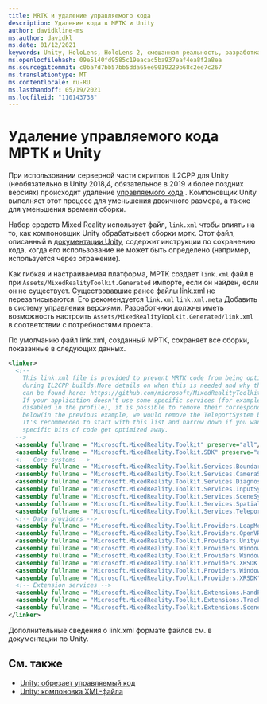 ```yaml
---
title: MRTK и удаление управляемого кода
description: Удаление кода в МРТК и Unity
author: davidkline-ms
ms.author: davidkl
ms.date: 01/12/2021
keywords: Unity, HoloLens, HoloLens 2, смешанная реальность, разработка, MRTK
ms.openlocfilehash: 09e5140fd9585c19eacac5ba937eaf4ea8f2a8ea
ms.sourcegitcommit: c0ba7d7bb57bb5dda65ee9019229b68c2ee7c267
ms.translationtype: MT
ms.contentlocale: ru-RU
ms.lasthandoff: 05/19/2021
ms.locfileid: "110143738"
---
```

# <a name="mrtk-and-unity-managed-code-stripping"></a>Удаление управляемого кода МРТК и Unity

При использовании серверной части скриптов IL2CPP для Unity (необязательно в Unity 2018,4, обязательное в 2019 и более поздних версиях) происходит удаление [управляемого кода](https://docs.unity3d.com/Manual/ManagedCodeStripping.html) .
Компоновщик Unity выполняет этот процесс для уменьшения двоичного размера, а также для уменьшения времени сборки.

Набор средств Mixed Reality использует файл, `link.xml` чтобы влиять на то, как компоновщик Unity обрабатывает сборки мртк. Этот файл, описанный в [документации Unity](https://docs.unity3d.com/Manual/ManagedCodeStripping.html#LinkXML), содержит инструкции по сохранению кода, когда его использование не может быть определено (например, используется через отражение).

Как гибкая и настраиваемая платформа, МРТК создает `link.xml` файл в при `Assets/MixedRealityToolkit.Generated` импорте, если он найден, если он не существует. Существовавшие ранее файлы link.xml не перезаписываются. Его рекомендуется `link.xml` `link.xml.meta` Добавить в систему управления версиями. Разработчики должны иметь возможность настроить `Assets/MixedRealityToolkit.Generated/link.xml` в соответствии с потребностями проекта.

По умолчанию файл link.xml, созданный МРТК, сохраняет все сборки, показанные в следующих данных.

``` xml
<linker> 
  <!-- 
    This link.xml file is provided to prevent MRTK code from being optimized away 
    during IL2CPP builds.More details on when this is needed and why this is needed 
    can be found here: https://github.com/microsoft/MixedRealityToolkit-Unity/issues/5273 
    If your application doesn't use some specific services (for example, if teleportation system is 
    disabled in the profile), it is possible to remove their corresponding lines down 
    below(in the previous example, we would remove the TeleportSystem below). 
    It's recommended to start with this list and narrow down if you want to ensure 
    specific bits of code get optimized away. 
  --> 
  <assembly fullname = "Microsoft.MixedReality.Toolkit" preserve="all"/> 
  <assembly fullname = "Microsoft.MixedReality.Toolkit.SDK" preserve="all"/> 
  <!-- Core systems --> 
  <assembly fullname = "Microsoft.MixedReality.Toolkit.Services.BoundarySystem" preserve="all"/> 
  <assembly fullname = "Microsoft.MixedReality.Toolkit.Services.CameraSystem" preserve="all"/> 
  <assembly fullname = "Microsoft.MixedReality.Toolkit.Services.DiagnosticsSystem" preserve="all"/> 
  <assembly fullname = "Microsoft.MixedReality.Toolkit.Services.InputSystem" preserve="all"/> 
  <assembly fullname = "Microsoft.MixedReality.Toolkit.Services.SceneSystem" preserve="all"/> 
  <assembly fullname = "Microsoft.MixedReality.Toolkit.Services.SpatialAwarenessSystem" preserve="all"/> 
  <assembly fullname = "Microsoft.MixedReality.Toolkit.Services.TeleportSystem" preserve="all"/> 
  <!-- Data providers --> 
  <assembly fullname = "Microsoft.MixedReality.Toolkit.Providers.LeapMotion" preserve="all"/> 
  <assembly fullname = "Microsoft.MixedReality.Toolkit.Providers.OpenVR" preserve="all"/> 
  <assembly fullname = "Microsoft.MixedReality.Toolkit.Providers.UnityAR" preserve="all"/> 
  <assembly fullname = "Microsoft.MixedReality.Toolkit.Providers.WindowsMixedReality.Shared" preserve="all"/> 
  <assembly fullname = "Microsoft.MixedReality.Toolkit.Providers.WindowsMixedReality" preserve="all"/> 
  <assembly fullname = "Microsoft.MixedReality.Toolkit.Providers.XRSDK.WindowsMixedReality" preserve="all"/> 
  <assembly fullname = "Microsoft.MixedReality.Toolkit.Providers.WindowsVoiceInput" preserve="all"/> 
  <assembly fullname = "Microsoft.MixedReality.Toolkit.Providers.XRSDK" preserve="all"/> 
  <!-- Extension services --> 
  <assembly fullname = "Microsoft.MixedReality.Toolkit.Extensions.HandPhysics" preserve="all"/> 
  <assembly fullname = "Microsoft.MixedReality.Toolkit.Extensions.Tracking" preserve="all"/> 
  <assembly fullname = "Microsoft.MixedReality.Toolkit.Extensions.SceneTransitionService" preserve="all"/> 
</linker>
```

Дополнительные сведения о link.xml формате файлов см. в документации по Unity.

## <a name="see-also"></a>См. также

- [Unity: обрезает управляемый код](https://docs.unity3d.com/Manual/ManagedCodeStripping.html)
- [Unity: компоновка XML-файла](https://docs.unity3d.com/Manual/ManagedCodeStripping.html#LinkXML)
